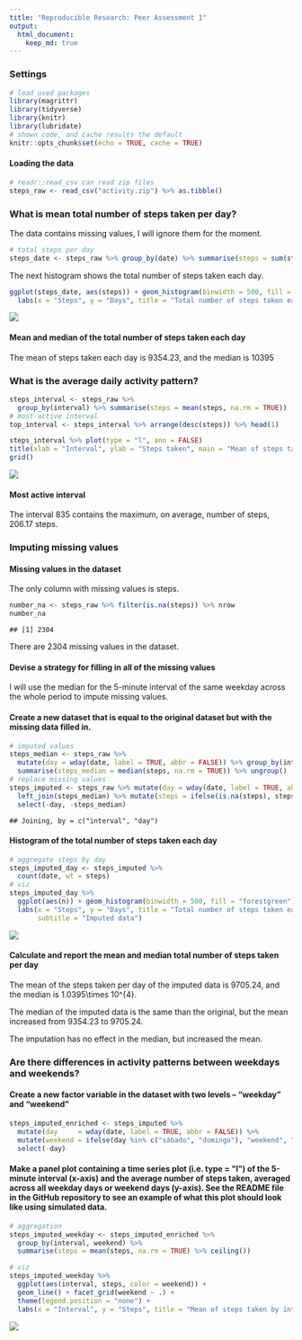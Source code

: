 ```yaml
---
title: "Reproducible Research: Peer Assessment 1"
output: 
  html_document:
    keep_md: true
--- 
```


### Settings


```r
# load used packages
library(magrittr)
library(tidyverse)
library(knitr)     
library(lubridate) 
# shown code, and cache results the default
knitr::opts_chunk$set(echo = TRUE, cache = TRUE)
```

#### Loading the data



```r
# readr::read_csv can read zip files     
steps_raw <- read_csv("activity.zip") %>% as.tibble()
```

### What is mean total number of steps taken per day?

The data contains missing values, I will ignore them for the moment.


```r
# total steps per day
steps_date <- steps_raw %>% group_by(date) %>% summarise(steps = sum(steps, na.rm = TRUE))
```

The next histogram shows the total number of steps taken each day.


```r
ggplot(steps_date, aes(steps)) + geom_histogram(binwidth = 500, fill = "firebrick") + 
  labs(x = "Steps", y = "Days", title = "Total number of steps taken each day")
```

![](PA1_template_files/figure-html/viz_steps_day_histogram-1.png)<!-- -->

#### Mean and median of the total number of steps taken each day

The mean of steps taken each day is 9354.23, and the median is 10395


### What is the average daily activity pattern?


```r
steps_interval <- steps_raw %>% 
  group_by(interval) %>% summarise(steps = mean(steps, na.rm = TRUE))
# most active interval
top_interval <- steps_interval %>% arrange(desc(steps)) %>% head(1)
```

```r
steps_interval %>% plot(type = "l", ann = FALSE)
title(xlab = "Interval", ylab = "Steps taken", main = "Mean of steps take by interval")
grid()
```

![](PA1_template_files/figure-html/viz_steps_interval-1.png)<!-- -->



#### Most active interval
The interval 835 contains the maximum, on average, number of steps, 206.17 steps.


### Imputing missing values

#### Missing values in the dataset

The only column with missing values is steps.


```r
number_na <- steps_raw %>% filter(is.na(steps)) %>% nrow
number_na
```

```
## [1] 2304
```


There are 2304 missing values in the dataset.  


#### Devise a strategy for filling in all of the missing values

I will use the median for the 5-minute interval of the same weekday across the whole period to impute missing values.


#### Create a new dataset that is equal to the original dataset but with the missing data filled in.


```r
# imputed values
steps_median <- steps_raw %>% 
  mutate(day = wday(date, label = TRUE, abbr = FALSE)) %>% group_by(interval, day) %>%
  summarise(steps_median = median(steps, na.rm = TRUE)) %>% ungroup()
# replace missing values
steps_imputed <- steps_raw %>% mutate(day = wday(date, label = TRUE, abbr = FALSE)) %>% 
  left_join(steps_median) %>% mutate(steps = ifelse(is.na(steps), steps_median, steps)) %>% 
  select(-day, -steps_median)
```

```
## Joining, by = c("interval", "day")
```

#### Histogram of the total number of steps taken each day


```r
# aggregate steps by day
steps_imputed_day <- steps_imputed %>%   
  count(date, wt = steps)
# viz
steps_imputed_day %>%
  ggplot(aes(n)) + geom_histogram(binwidth = 500, fill = "forestgreen") +
  labs(x = "Steps", y = "Days", title = "Total number of steps taken each day",
       subtitle = "Imputed data")
```

![](PA1_template_files/figure-html/steps_day_imputed_histogram-1.png)<!-- -->

#### Calculate and report the mean and median total number of steps taken per day

The mean of the steps taken per day of the imputed data is 9705.24, 
and the median is 1.0395\times 10^{4}.  

The median of the imputed data is the same than the original, but the mean increased from 
9354.23 to 9705.24.  

The imputation has no effect in the median, but increased the mean.  


### Are there differences in activity patterns between weekdays and weekends?

#### Create a new factor variable in the dataset with two levels – “weekday” and “weekend”


```r
steps_imputed_enriched <- steps_imputed %>% 
  mutate(day     = wday(date, label = TRUE, abbr = FALSE)) %>% 
  mutate(weekend = ifelse(day %in% c("sábado", "domingo"), "weekend", "weekday")) %>%   
  select(-day)
```

#### Make a panel plot containing a time series plot (i.e. type = "l") of the 5-minute interval (x-axis) and the average number of steps taken, averaged across all weekday days or weekend days (y-axis). See the README file in the GitHub repository to see an example of what this plot should look like using simulated data.


```r
# aggregation
steps_imputed_weekday <- steps_imputed_enriched %>%  
  group_by(interval, weekend) %>% 
  summarise(steps = mean(steps, na.rm = TRUE) %>% ceiling())
```

```r
# viz  
steps_imputed_weekday %>% 
  ggplot(aes(interval, steps, color = weekend)) +
  geom_line() + facet_grid(weekend ~ .) +
  theme(legend.position = "none") +
  labs(x = "Interval", y = "Steps", title = "Mean of steps taken by interval")
```

![](PA1_template_files/figure-html/unnamed-chunk-3-1.png)<!-- -->

